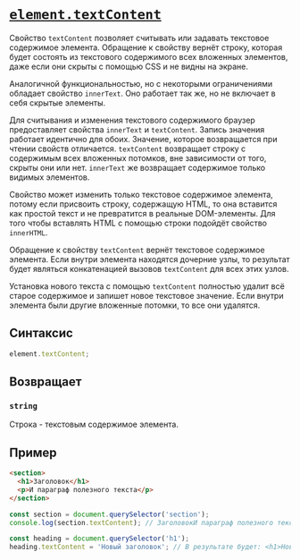 # [`element.textContent`](../index.md)

Свойство `textContent` позволяет считывать или задавать текстовое содержимое элемента. Обращение к свойству вернёт строку, которая будет состоять из текстового содержимого всех вложенных элементов, даже если они скрыты с помощью CSS и не видны на экране.

Аналогичной функциональностью, но с некоторыми ограничениями обладает свойство `innerText`. Оно работает так же, но не включает в себя скрытые элементы.

Для считывания и изменения текстового содержимого браузер предоставляет свойства `innerText` и `textContent`. Запись значения работает идентично для обоих. Значение, которое возвращается при чтении свойств отличается. `textContent` возвращает строку с содержимым всех вложенных потомков, вне зависимости от того, скрыты они или нет. `innerText` же возвращает содержимое только видимых элементов.

Свойство может изменить только текстовое содержимое элемента, потому если присвоить строку, содержащую HTML, то она вставится как простой текст и не превратится в реальные DOM-элементы. Для того чтобы вставлять HTML c помощью строки подойдёт свойство `innerHTML`.

Обращение к свойству `textContent` вернёт текстовое содержимое элемента. Если внутри элемента находятся дочерние узлы, то результат будет являться конкатенацией вызовов `textContent` для всех этих узлов.

Установка нового текста с помощью `textContent` полностью удалит всё старое содержимое и запишет новое текстовое значение. Если внутри элемента были другие вложенные потомки, то все они удалятся.

## Синтаксис

```js
element.textContent;
```

## Возвращает

### `string`

Строка - текстовым содержимое элемента.

## Пример

```html
<section>
  <h1>Заголовок</h1>
  <p>И параграф полезного текста</p>
</section>
```

```js
const section = document.querySelector('section');
console.log(section.textContent); // ЗаголовокИ параграф полезного текста

const heading = document.querySelector('h1');
heading.textContent = 'Новый заголовок'; // В результате будет: <h1>Новый заголовок</h1>
```
